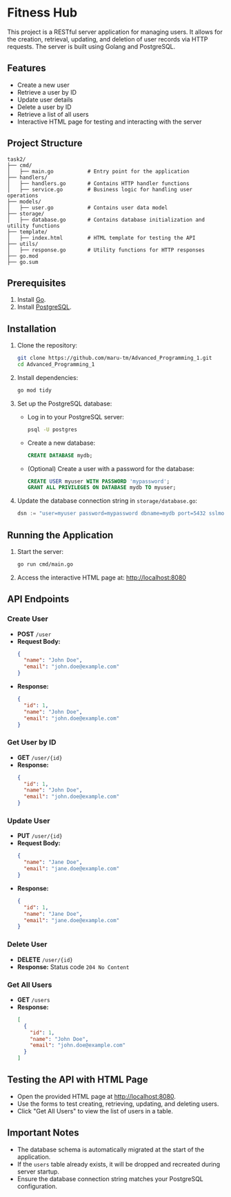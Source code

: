 # Fitness Hub

This project is a RESTful server application for managing users. It allows for the creation, retrieval, updating, and deletion of user records via HTTP requests. The server is built using Golang and PostgreSQL.

## Features

- Create a new user
- Retrieve a user by ID
- Update user details
- Delete a user by ID
- Retrieve a list of all users
- Interactive HTML page for testing and interacting with the server

## Project Structure

```
task2/
├── cmd/
│   ├── main.go           # Entry point for the application
├── handlers/
│   ├── handlers.go       # Contains HTTP handler functions
│   ├── service.go        # Business logic for handling user operations
├── models/
│   ├── user.go           # Contains user data model
├── storage/
│   ├── database.go       # Contains database initialization and utility functions
├── template/
│   ├── index.html        # HTML template for testing the API
├── utils/
│   ├── response.go       # Utility functions for HTTP responses
├── go.mod
├── go.sum
```

## Prerequisites

1. Install [Go](https://golang.org/doc/install).
2. Install [PostgreSQL](https://www.postgresql.org/download/).

## Installation

1. Clone the repository:

   ```sh
   git clone https://github.com/maru-tm/Advanced_Programming_1.git
   cd Advanced_Programming_1
   ```

2. Install dependencies:

   ```sh
   go mod tidy
   ```

3. Set up the PostgreSQL database:

   - Log in to your PostgreSQL server:
     ```sh
     psql -U postgres
     ```
   - Create a new database:
     ```sql
     CREATE DATABASE mydb;
     ```
   - (Optional) Create a user with a password for the database:
     ```sql
     CREATE USER myuser WITH PASSWORD 'mypassword';
     GRANT ALL PRIVILEGES ON DATABASE mydb TO myuser;
     ```

4. Update the database connection string in `storage/database.go`:

   ```go
   dsn := "user=myuser password=mypassword dbname=mydb port=5432 sslmode=disable"
   ```

## Running the Application

1. Start the server:

   ```sh
   go run cmd/main.go
   ```

2. Access the interactive HTML page at: [http://localhost:8080](http://localhost:8080)

## API Endpoints

### Create User

- **POST** `/user`
- **Request Body:**
  ```json
  {
    "name": "John Doe",
    "email": "john.doe@example.com"
  }
  ```
- **Response:**
  ```json
  {
    "id": 1,
    "name": "John Doe",
    "email": "john.doe@example.com"
  }
  ```

### Get User by ID

- **GET** `/user/{id}`
- **Response:**
  ```json
  {
    "id": 1,
    "name": "John Doe",
    "email": "john.doe@example.com"
  }
  ```

### Update User

- **PUT** `/user/{id}`
- **Request Body:**
  ```json
  {
    "name": "Jane Doe",
    "email": "jane.doe@example.com"
  }
  ```
- **Response:**
  ```json
  {
    "id": 1,
    "name": "Jane Doe",
    "email": "jane.doe@example.com"
  }
  ```

### Delete User

- **DELETE** `/user/{id}`
- **Response:** Status code `204 No Content`

### Get All Users

- **GET** `/users`
- **Response:**
  ```json
  [
    {
      "id": 1,
      "name": "John Doe",
      "email": "john.doe@example.com"
    }
  ]
  ```

## Testing the API with HTML Page

- Open the provided HTML page at [http://localhost:8080](http://localhost:8080).
- Use the forms to test creating, retrieving, updating, and deleting users.
- Click "Get All Users" to view the list of users in a table.

## Important Notes

- The database schema is automatically migrated at the start of the application.
- If the `users` table already exists, it will be dropped and recreated during server startup.
- Ensure the database connection string matches your PostgreSQL configuration.


